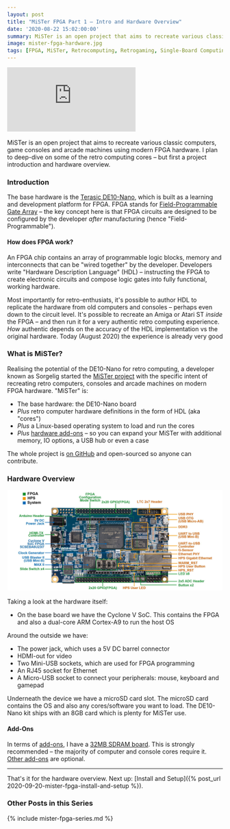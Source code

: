 ```yaml
---
layout: post
title: "MiSTer FPGA Part 1 – Intro and Hardware Overview"
date: '2020-08-22 15:02:00:00'
summary: MiSTer is an open project that aims to recreate various classic computers, game consoles and arcade machines using modern FPGA hardware. I plan to deep-dive on some of the retro computing cores – but first a project introduction and hardware overview ...
image: mister-fpga-hardware.jpg
tags: [FPGA, MiSTer, Retrocomputing, Retrogaming, Single-Board Computing]
---
```



<div class="youtube-container">
<iframe src="https://www.youtube.com/embed/qBDSzpBh_oY?rel=0" 
frameborder="0" allowfullscreen class="youtube-video"></iframe>
</div> 

MiSTer is an open project that aims to recreate various classic computers, game consoles and arcade machines using modern FPGA hardware. I plan to deep-dive on some of the retro computing cores – but first a project introduction and hardware overview.


### Introduction

The base hardware is the <a href="https://www.terasic.com.tw/cgi-bin/page/archive.pl?Language=English&No=1046" target="_blank">Terasic DE10-Nano</a>, which is built as a learning and development platform for FPGA. FPGA stands for <a href="https://en.wikipedia.org/wiki/Field-programmable_gate_array" target="_blank">Field-Programmable Gate Array</a> – the key concept here is that FPGA circuits are designed to be configured by the developer *after* manufacturing (hence "Field-Programmable").


#### How does FPGA work?

An FPGA chip contains an array of programmable logic blocks, memory and interconnects that can be "wired together" by the developer. Developers write "Hardware Description Language" (HDL) – instructing the FPGA to create electronic circuits and compose logic gates into fully functional, working hardware.

Most importantly for retro-enthusiats, it's possible to author HDL to replicate the hardware from old computers and consoles – perhaps even down to the circuit level. It's possible to recreate an Amiga or Atari ST *inside* the FPGA – and then run it for a very authentic retro computing experience. *How* authentic depends on the accuracy of the HDL implementation vs the original hardware. Today (August 2020) the experience is already very good


### What is MiSTer?

Realising the potential of the DE10-Nano for retro computing, a developer known as Sorgelig started the <a href="https://github.com/MiSTer-devel/Main_MiSTer/wiki" target="_blank">MiSTer project</a> with the specific intent of recreating retro computers, consoles and arcade machines on modern FPGA hardware. "MiSTer" is:

* The base hardware: the DE10-Nano board
* *Plus* retro computer hardware definitions in the form of HDL (aka "cores")
* *Plus* a Linux-based operating system to load and run the cores
* *Plus* <a href="https://github.com/MiSTer-devel/Main_MiSTer/wiki/Addons_Overview" target="_blank">hardware add-ons</a> – so you can expand your MiSTer with additional memory, IO options, a USB hub or even a case

The whole project is <a href="https://github.com/MiSTer-devel/Main_MiSTer/wiki" target="_blank">on GitHub</a> and open-sourced so anyone can contribute.


### Hardware Overview

![](/img/posts/mister-fpga-layout.jpg)

Taking a look at the hardware itself:

* On the base board we have the Cyclone V SoC. This contains the FPGA and also a dual-core ARM Cortex-A9 to run the host OS

Around the outside we have:

* The power jack, which uses a 5V DC barrel connector
* HDMI-out for video
* Two Mini-USB sockets, which are used for FPGA programming
* An RJ45 socket for Ethernet 
* A Micro-USB socket to connect your peripherals: mouse, keyboard and gamepad

Underneath the device we have a microSD card slot. The microSD card contains the OS and also any cores/software you want to load. The DE10-Nano kit ships with an 8GB card which is plenty for MiSTer use.


#### Add-Ons

In terms of <a href="https://github.com/MiSTer-devel/Main_MiSTer/wiki/Addons_Overview" target="_blank">add-ons</a>, I have a <a href="https://github.com/MiSTer-devel/Main_MiSTer/wiki/SDRAM-Board" target="_blank">32MB SDRAM board</a>. This is strongly recommended – the majority of computer and console cores require it. <a href="https://github.com/MiSTer-devel/Main_MiSTer/wiki/Addons_Overview" target="_blank">Other add-ons</a> are optional. 

<hr />

That's it for the hardware overview. Next up: [Install and Setup]({% post_url 2020-09-20-mister-fpga-install-and-setup %}).


### Other Posts in this Series

{% include mister-fpga-series.md %}
